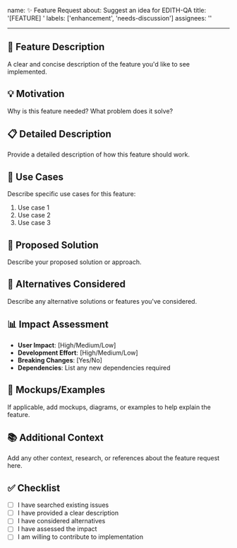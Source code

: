 name: ✨ Feature Request
about: Suggest an idea for EDITH-QA
title: '[FEATURE] '
labels: ['enhancement', 'needs-discussion']
assignees: ''

---

## 🚀 Feature Description
A clear and concise description of the feature you'd like to see implemented.

## 💡 Motivation
Why is this feature needed? What problem does it solve?

## 📋 Detailed Description
Provide a detailed description of how this feature should work.

## 🎯 Use Cases
Describe specific use cases for this feature:
1. Use case 1
2. Use case 2
3. Use case 3

## 🔧 Proposed Solution
Describe your proposed solution or approach.

## 🔄 Alternatives Considered
Describe any alternative solutions or features you've considered.

## 📊 Impact Assessment
- **User Impact**: [High/Medium/Low]
- **Development Effort**: [High/Medium/Low]
- **Breaking Changes**: [Yes/No]
- **Dependencies**: List any new dependencies required

## 🎨 Mockups/Examples
If applicable, add mockups, diagrams, or examples to help explain the feature.

## 📚 Additional Context
Add any other context, research, or references about the feature request here.

## ✅ Checklist
- [ ] I have searched existing issues
- [ ] I have provided a clear description
- [ ] I have considered alternatives
- [ ] I have assessed the impact
- [ ] I am willing to contribute to implementation
